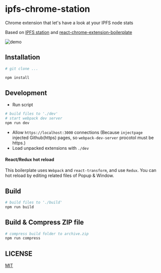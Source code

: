ipfs-chrome-station
===

Chrome extension that let's have a look at your IPFS node stats

Based on [IPFS station](https://github.com/ipfs/station/) and [react-chrome-extension-boilerplate](https://github.com/jhen0409/react-chrome-extension-boilerplate)

![demo](https://raw.githubusercontent.com/xicombd/ipfs-chrome-station/master/demo.gif)


## Installation

```bash
# git clone ...

npm install
```

## Development

* Run script
```bash
# build files to './dev'
# start webpack dev server
npm run dev
```
* Allow `https://localhost:3000` connections (Because `injectpage` injected Github(https) pages, so `webpack-dev-server` procotol must be https.)
* Load unpacked extensions with `./dev`

#### React/Redux hot reload

This boilerplate uses `Webpack` and `react-transform`, and use `Redux`. You can hot reload by editing related files of Popup & Window.

## Build

```bash
# build files to './build'
npm run build
```

## Build & Compress ZIP file

```bash
# compress build folder to archive.zip
npm run compress
```

## LICENSE

[MIT](LICENSE)
